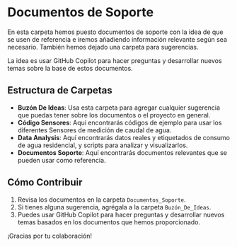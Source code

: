 # Documentos de Soporte

En esta carpeta hemos puesto documentos de soporte con la idea de que se usen de referencia e iremos añadiendo información relevante según sea necesario. También hemos dejado una carpeta para sugerencias.

La idea es usar GitHub Copilot para hacer preguntas y desarrollar nuevos temas sobre la base de estos documentos.

## Estructura de Carpetas

- **Buzón De Ideas**: Usa esta carpeta para agregar cualquier sugerencia que puedas tener sobre los documentos o el proyecto en general.
- **Código Sensores**: Aquí encontrarás códigos de ejemplo para usar los diferentes Sensores de medición de caudal de agua.
- **Data Analysis**: Aquí encontrarás datos reales y etiquetados de consumo de agua residencial, y scripts para analizar y visualizarlos.
- **Documentos Soporte**: Aquí encontrarás documentos relevantes que se pueden usar como referencia.

## Cómo Contribuir

1. Revisa los documentos en la carpeta `Documentos_Soporte`.
2. Si tienes alguna sugerencia, agrégala a la carpeta `Buzón_De_Ideas`.
3. Puedes usar GitHub Copilot para hacer preguntas y desarrollar nuevos temas basados en los documentos que hemos proporcionado.

¡Gracias por tu colaboración!
